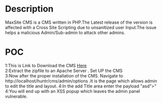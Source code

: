 # Description
MaxSite CMS is a  CMS written in PHP.The Latest release of the version is affected with a Cross Site Scripting due to unsanitized user Input.The issue helps a malicious Admin/Sub-admin to attack other admins.

# POC
1:This is Link to Download the CMS [Here](https://github.com/maxsite/cms)  
2:Extract the zipfile to an Apache Server . Set UP the CMS    
3:Now after the proper installation of the CMS. Navigate to http://localhost/huntr/cms/admin/options .It is the page which allows admin to edit the title and layout.
4:In the add Title area enter the payload "asd"></title><script>alert(1)</script>"
4:You will end up with an XSS popup which leaves the admin panel vulnerable. 
